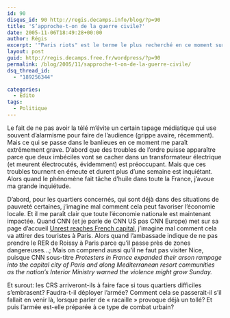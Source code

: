 ```yaml
---
id: 90
disqus_id: 90 http://regis.decamps.info/blog/?p=90
title: 'S’approche-t-on de la guerre civile?'
date: 2005-11-06T18:49:28+00:00
author: Régis
excerpt: '"Paris riots" est le terme le plus recherché en ce moment sur <a href="http://www.technorati.com/">Technorati</a>. Les émeutes font visiblement une excellente publicité pour la France.'
layout: post
guid: http://regis.decamps.free.fr/wordpress/?p=90
permalink: /blog/2005/11/sapproche-t-on-de-la-guerre-civile/
dsq_thread_id:
  - "189256344"

categories:
  - Edito
tags:
  - Politique
---
```

Le fait de ne pas avoir la télé m’évite un certain tapage médiatique qui use souvent d’alarmisme pour faire de l’audience (grippe avaire, récemment). Mais ce qui se passe dans le banlieues en ce moment me paraît extrêmement grave. D’abord que des troubles de l’ordre puisse apparaître parce que deux imbéciles vont se cacher dans un transformateur électrique (et meurent électrocutés, évidemment) est préoccupant. Mais que ces troubles tournent en émeute et durent plus d’une semaine est inquiétant. Alors quand le phénomène fait tâche d’huile dans toute la France, j’avoue ma grande inquiétude.

D’abord, pour les quartiers concernés, qui sont déjà dans des situations de pauvreté certaines, j’imagine mal comment cela peut favoriser l’économie locale. Et il me paraît clair que toute l’économie nationale est maintenant impactée. Quand CNN (et je parle de CNN US pas CNN Europe) met sur sa page d’accueil [Unrest reaches French capital](http://www.cnn.com/2005/WORLD/europe/11/06/france.riots/index.html), j’imagine mal comment cela va attirer des touristes à Paris. Alors quand l’ambassade indique de ne pas prendre le RER de Roissy à Paris parce qu’il passe près de zones dangereuses…; Mais on comprend aussi qu’il ne faut pas visiter Nice, puisque CNN sous-titre _Protesters in France expanded their arson rampage into the capital city of Paris and along Mediterranean resort communities as the nation’s Interior Ministry warned the violence might grow Sunday._

Et surout: les CRS arriveront-ils à faire face si tous quartiers difficiles s&#8217;embrasent? Faudra-t-il déployer l’armée? Comment cela se passerait-il s’il fallait en venir là, lorsque parler de « racaille » provoque déjà un tollé? Et puis l’armée est-elle préparée à ce type de combat urbain?
